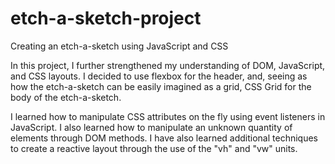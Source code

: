 # etch-a-sketch-project
Creating an etch-a-sketch using JavaScript and CSS

In this project, I further strengthened my understanding of DOM, JavaScript, and CSS layouts. I decided to use flexbox for the header, and, seeing as how the etch-a-sketch can be easily imagined as a grid, CSS Grid for the body of the etch-a-sketch.

I learned how to manipulate CSS attributes on the fly using event listeners in JavaScript. I also learned how to manipulate an unknown quantity of elements through DOM methods. I have also learned additional techniques to create a reactive layout through the use of the "vh" and "vw" units.